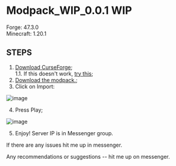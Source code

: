 # Modpack_WIP_0.0.1 WIP
Forge: 47.3.0\
Minecraft: 1.20.1

## STEPS

1. [Download CurseForge](https://download.overwolf.com/install/Download?ExtensionId=cfiahnpaolfnlgaihhmobmnjdafknjnjdpdabpcm&utm_term=eyJkb21haW4iOiJjZi13ZWIifQ%3D%3D);\
1.1. If this doesn't work, [try this](https://download.overwolf.com/install/Download?PartnerId=4047&utm_term=eyJkb21haW4iOiJjZi13ZWIifQ%3D%3D);
2. [Download the modpack.](https://www.mediafire.com/file/8114ye1hmxs9zbs/TESTING-0.0.1.zip/file);
3. Click on Import:

![image](https://github.com/user-attachments/assets/562dd106-42c6-4184-8285-3817e350d66d)

4. Press Play;

![image](https://github.com/user-attachments/assets/68783fa9-7f16-431a-9e94-f0e9cc19fdcb)

5. Enjoy! Server IP is in Messenger group.


If there are any issues hit me up in messenger.

Any recommendations or suggestions -- hit me up on messenger.
